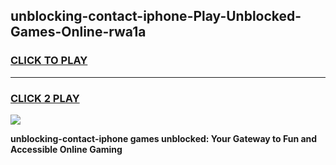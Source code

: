 
## unblocking-contact-iphone-Play-Unblocked-Games-Online-rwa1a
<h3>
<a href="https://premium76.site?title=unblocking-contact-iphone&ref=25A">CLICK TO PLAY</a></h3>
<hr>

<h3>
<a href="https://premium76.site?title=unblocking-contact-iphone&ref=25A">CLICK 2 PLAY</a>
  
</h3>

<a href="https://premium76.site?title=unblocking-contact-iphone&ref=25A"><img src="https://clearcache.store/games.png"></a>


**unblocking-contact-iphone games unblocked: Your Gateway to Fun and Accessible Online Gaming**
